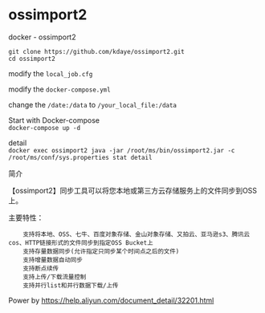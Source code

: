 # ossimport2
docker - ossimport2

```
git clone https://github.com/kdaye/ossimport2.git
cd ossimport2
```
modify the `local_job.cfg`

modify the `docker-compose.yml`

change the `/date:/data` to `/your_local_file:/data`

Start with Docker-compose  
`docker-compose up -d`

detail  
`docker exec ossimport2 java -jar /root/ms/bin/ossimport2.jar -c /root/ms/conf/sys.properties stat detail`

简介

【ossimport2】同步工具可以将您本地或第三方云存储服务上的文件同步到OSS上。

主要特性：

        支持将本地、OSS、七牛、百度对象存储、金山对象存储、又拍云、亚马逊s3、腾讯云cos、HTTP链接形式的文件同步到指定OSS Bucket上  
        支持存量数据同步(允许指定只同步某个时间点之后的文件)  
        支持增量数据自动同步  
        支持断点续传  
        支持上传/下载流量控制  
        支持并行list和并行数据下载/上传  


Power by
https://help.aliyun.com/document_detail/32201.html
